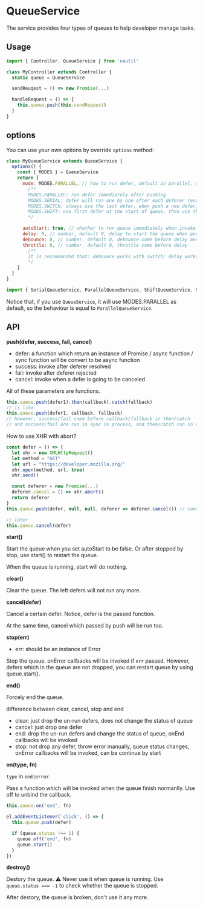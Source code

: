 # QueueService

The service provides four types of queues to help developer manage tasks.

## Usage

```js
import { Controller, QueueService } from 'nautil'

class MyController extends Controller {
  static queue = QueueService

  sendReuqest = () => new Promise(...)

  handleRequest = () => {
    this.queue.push(this.sendRequest)
  }
}
```

## options

You can use your own options by override `options` method:

```js
class MyQueueService extends QueueService {
  options() {
    const { MODES } = QueueService
    return {
      mode: MODES.PARALLEL, // how to run defer, default in parallel, optional
        /**
        MODES.PARALLEL: run defer immediately after pushing
        MODES.SERIAL: defer will run one by one after each deferer resolved
        MODES.SWITCH: always use the last defer, when push a new defer, the old deferers will be dropped
        MODES.SHIFT: use first defer at the start of queue, then use the latest defer after the previous defer finish
        */

      autoStart: true, // whether to run queue immediately when invoke push
      delay: 0, // number, default 0, delay to start the queue when push() or start() at the first time
      debounce: 0, // number, default 0, debounce come before delay and throttle
      throttle: 0, // number, default 0, throttle come before delay
        /**
        It is recommanded that: debounce works with switch; delay works with parallel, serial and shift; throttle works with serial switch and shift. Notice that, when the queue is running, delay will not work, it only works with a static queue which is going to start.
        */
    }
  }
}
```

```js
import { SerialQueueService, ParallelQueueService, ShiftQueueService, SwitchQueueService } from 'nautil'
```

Notice that, if you use `QueueService`, it will use MODES.PARALLEL as default, so the behaviour is equal to `ParallelQueueService`.

## API

**push(defer, success, fail, cancel)**

- defer: a function which return an instance of Promise / async function / sync function will be convert to be async function
- success: invoke after deferer resolved
- fail: invoke after deferer rejected
- cancel: invoke when a defer is going to be canceled

All of these parameters are functions.

```js
this.queue.push(defer1).then(callback).catch(fallback)
// is like:
this.queue.push(defer1, callback, fallback)
// however, success/fail come before callback/fallback in then/catch
// and success/fail are run in sync in process, and then/catch run in async
```

How to use XHR with abort?

```js
const defer = () => {
  let xhr = new XMLHttpRequest()
  let method = "GET"
  let url = "https://developer.mozilla.org/"
  xhr.open(method, url, true)
  xhr.send()

  const deferer = new Promise(...)
  deferer.cancel = () => xhr.abort()
  return deferer
}
this.queue.push(defer, null, null, deferer => deferer.cancel()) // cancel receive the deferer

// later
this.queue.cancel(defer)
```

**start()**

Start the queue when you set autoStart to be false. Or after stopped by stop, use start() to restart the queue.

When the queue is running, start will do nothing.

**clear()**

Clear the queue. The left defers will not run any more.

**cancel(defer)**

Cancel a certain defer. Notice, defer is the passed function.

At the same time, cancel which passed by push will be run too.

**stop(err)**

- err: should be an instance of Error

Stop the queue. onError callbacks will be invoked if `err` passed. However, defers which in the queue are not dropped, you can restart queue by using queue.start().

**end()**

Forcely end the queue.

difference between clear, cancel, stop and end

- clear: just drop the un-run defers, does not change the status of queue
- cancel: just drop one defer
- end: drop the un-run defers and change the status of queue, onEnd callbacks will be invoked
- stop: not drop any defer, throw error manually, queue status changes, onError callbacks will be invoked, can be continue by start

**on(type, fn)**

`type` in `end|error`.

Pass a function which will be invoked when the queue finish normanlly. Use off to unbind the callback.

```js
this.queue.on('end', fn)

el.addEventListener('click', () => {
  this.queue.push(defer)

  if (queue.status !== 1) {
    queue.off('end', fn)
    queue.start()
  }
})
```

**destroy()**

Destory the queue. ️⚠️ Never use it when queue is running. Use `queue.status === -1` to check whether the queue is stopped.

After destory, the queue is broken, don't use it any more.
